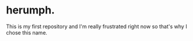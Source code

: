# herumph.
This is my first repository and I'm really frustrated right now so that's why I chose this name.
